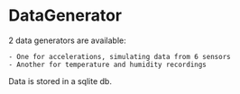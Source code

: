 # DataGenerator
 
2 data generators are available:

    - One for accelerations, simulating data from 6 sensors
    - Another for temperature and humidity recordings

Data is stored in a sqlite db.